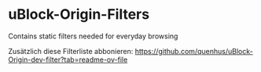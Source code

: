 # uBlock-Origin-Filters
Contains static filters needed for everyday browsing

Zusätzlich diese Filterliste abbonieren: https://github.com/quenhus/uBlock-Origin-dev-filter?tab=readme-ov-file
